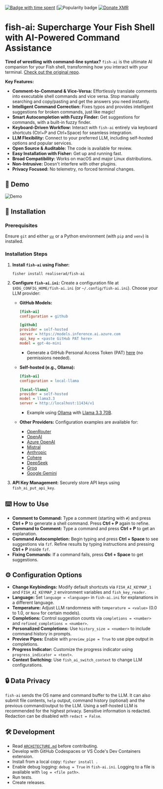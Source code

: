 [![Badge with time spent](https://img.shields.io/endpoint?url=https%3A%2F%2Fgist.githubusercontent.com%2FRealiserad%2Fd3ec7fdeecc35aeeb315b4efba493326%2Fraw%2Ffish-ai-git-estimate.json)](https://github.com/Realiserad/fish-ai)
[![Popularity badge](https://img.shields.io/endpoint?url=https%3A%2F%2Fgist.githubusercontent.com%2FRealiserad%2Fd3ec7fdeecc35aeeb315b4efba493326%2Fraw%2Fpopularity.json)
[![Donate XMR](https://img.shields.io/badge/Donate_XMR-grey?style=for-the-badge&logo=monero)](https://github.com/user-attachments/assets/07a2947f-6e5a-480f-990a-77204933411f)

# **fish-ai: Supercharge Your Fish Shell with AI-Powered Command Assistance**

**Tired of wrestling with command-line syntax?** `fish-ai` is the ultimate AI companion for your Fish shell, transforming how you interact with your terminal.  [Check out the original repo](https://github.com/Realiserad/fish-ai).

**Key Features:**

*   **Comment-to-Command & Vice-Versa:** Effortlessly translate comments into executable shell commands and vice versa.  Stop manually searching and copy/pasting and get the answers you need instantly.
*   **Intelligent Command Correction:**  Fixes typos and provides intelligent suggestions for broken commands, just like magic!
*   **Smart Autocompletion with Fuzzy Finder:** Get suggestions for commands, with a built-in fuzzy finder.
*   **Keyboard-Driven Workflow:**  Interact with `fish-ai` entirely via keyboard shortcuts (Ctrl+P and Ctrl+Space) for seamless integration.
*   **LLM Flexibility:** Connect to your preferred LLM, including self-hosted options and popular services.
*   **Open Source & Auditable:**  The code is available for review.
*   **Easy Installation with Fisher:** Get up and running fast.
*   **Broad Compatibility:** Works on macOS and major Linux distributions.
*   **Non-Intrusive:** Doesn't interfere with other plugins.
*   **Privacy Focused:** No telemetry, no forced terminal changes.

## **🎥 Demo**

![Demo](https://github.com/user-attachments/assets/86b61223-e568-4152-9e5e-d572b2b1385b)

## **🚀 Installation**

### **Prerequisites**

Ensure `git` and either [`uv`](https://github.com/astral-sh/uv) or a Python environment (with `pip` and `venv`) is installed.

### **Installation Steps**

1.  **Install `fish-ai` using Fisher:**
    ```shell
    fisher install realiserad/fish-ai
    ```
2.  **Configure `fish-ai.ini`:** Create a configuration file at `$XDG_CONFIG_HOME/fish-ai.ini` (or `~/.config/fish-ai.ini`). Choose your LLM provider:

    *   **GitHub Models:**
        ```ini
        [fish-ai]
        configuration = github

        [github]
        provider = self-hosted
        server = https://models.inference.ai.azure.com
        api_key = <paste GitHub PAT here>
        model = gpt-4o-mini
        ```

        *   Generate a GitHub Personal Access Token (PAT) [here](https://github.com/settings/tokens) (no permissions needed).

    *   **Self-hosted (e.g., Ollama):**

        ```ini
        [fish-ai]
        configuration = local-llama

        [local-llama]
        provider = self-hosted
        model = llama3.3
        server = http://localhost:11434/v1
        ```

        *   Example using [Ollama](https://github.com/ollama/ollama) with [Llama 3.3 70B](https://ollama.com/library/llama3.3).
    *   **Other Providers:** Configuration examples are available for:
        *   [OpenRouter](https://openrouter.ai)
        *   [OpenAI](https://platform.openai.com)
        *   [Azure OpenAI](https://azure.microsoft.com/en-us/products/ai-services/openai-service)
        *   [Mistral](https://mistral.ai)
        *   [Anthropic](https://www.anthropic.com)
        *   [Cohere](https://cohere.com)
        *   [DeepSeek](https://www.deepseek.com)
        *   [Groq](https://groq.com)
        *   [Google Gemini](https://ai.google.com)

3.  **API Key Management:** Securely store API keys using `fish_ai_put_api_key`.

## **⌨️ How to Use**

*   **Comment to Command:** Type a comment (starting with `#`) and press **Ctrl + P** to generate a shell command. Press **Ctrl + P** again to refine.
*   **Command to Comment:** Type a command and press **Ctrl + P** to get an explanation.
*   **Command Autocompletion:** Begin typing and press **Ctrl + Space** to see suggestions via `fzf`.  Refine results by typing instructions and pressing **Ctrl + P** inside `fzf`.
*   **Fixing Commands:** If a command fails, press **Ctrl + Space** to get suggestions.

## **⚙️ Configuration Options**

*   **Change Keybindings:** Modify default shortcuts via `FISH_AI_KEYMAP_1` and `FISH_AI_KEYMAP_2` environment variables and `fish_key_reader`.
*   **Language:** Set `language = <language>` in `fish-ai.ini` for explanations in a different language.
*   **Temperature:** Adjust LLM randomness with `temperature = <value>` (0.0 to 1.0, or `None` for certain models).
*   **Completions:** Control suggestion counts via `completions = <number>` and `refined_completions = <number>`.
*   **Personalized Completions:**  Use `history_size = <number>` to include command history in prompts.
*   **Preview Pipes:** Enable with `preview_pipe = True` to use pipe output in completions.
*   **Progress Indicator:** Customize the progress indicator using `progress_indicator = <text>`.
*   **Context Switching:** Use `fish_ai_switch_context` to change LLM configurations.

## **🔒 Data Privacy**

`fish-ai` sends the OS name and command buffer to the LLM. It can also submit file contents, `help` output, command history (optional) and the previous command/output to the LLM. Using a self-hosted LLM is recommended for the highest privacy.  Sensitive information is redacted.  Redaction can be disabled with `redact = False`.

## **🛠️ Development**

*   Read [`ARCHITECTURE.md`](https://github.com/Realiserad/fish-ai/blob/main/ARCHITECTURE.md) before contributing.
*   Develop with GitHub Codespaces or VS Code's Dev Containers extension.
*   Install from a local copy: `fisher install .`
*   Enable debug logging: `debug = True` in `fish-ai.ini`.  Logging to a file is available with `log = <file path>`.
*   Run tests.
*   Create releases.
